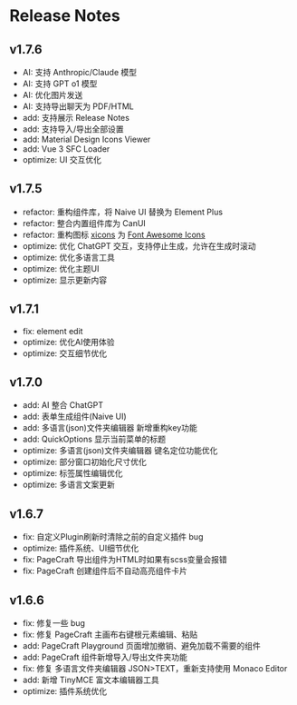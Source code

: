 # Release Notes

## v1.7.6

- AI: 支持 Anthropic/Claude 模型
- AI: 支持 GPT o1 模型
- AI: 优化图片发送
- AI: 支持导出聊天为 PDF/HTML
- add: 支持展示 Release Notes
- add: 支持导入/导出全部设置
- add: Material Design Icons Viewer
- add: Vue 3 SFC Loader
- optimize: UI 交互优化

## v1.7.5

- refactor: 重构组件库，将 Naive UI 替换为 Element Plus
- refactor: 整合内置组件库为 CanUI
- refactor: 重构图标 [xicons](https://www.xicons.org/#/) 为 [Font Awesome Icons](https://fontawesome.com/v4/icons/)
- optimize: 优化 ChatGPT 交互，支持停止生成，允许在生成时滚动
- optimize: 优化多语言工具
- optimize: 优化主题UI
- optimize: 显示更新内容

## v1.7.1

- fix: element edit
- optimize: 优化AI使用体验
- optimize: 交互细节优化

## v1.7.0

- add: AI 整合 ChatGPT
- add: 表单生成组件(Naive UI)
- add: 多语言(json)文件夹编辑器 新增重构key功能
- add: QuickOptions 显示当前菜单的标题
- optimize: 多语言(json)文件夹编辑器 键名定位功能优化
- optimize: 部分窗口初始化尺寸优化
- optimize: 标签属性编辑优化
- optimize: 多语言文案更新

## v1.6.7

- fix: 自定义Plugin刷新时清除之前的自定义插件 bug
- optimize: 插件系统、UI细节优化
- fix: PageCraft 导出组件为HTML时如果有scss变量会报错
- fix: PageCraft 创建组件后不自动高亮组件卡片

## v1.6.6

- fix: 修复一些 bug
- fix: 修复 PageCraft 主画布右键根元素编辑、粘贴
- add: PageCraft Playground 页面增加撤销、避免加载不需要的组件
- add: PageCraft 组件新增导入/导出文件夹功能
- fix: 修复 多语言文件夹编辑器 JSON>TEXT，重新支持使用 Monaco Editor
- add: 新增 TinyMCE 富文本编辑器工具
- optimize: 插件系统优化
